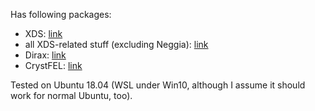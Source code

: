 Has following packages:

  - XDS: [link](https://strucbio.biologie.uni-konstanz.de/xdswiki/index.php/Installation)
  - all XDS-related stuff (excluding Neggia): [link](https://strucbio.biologie.uni-konstanz.de/xdswiki/index.php/Installation)
  - Dirax: [link](https://strucbio.biologie.uni-konstanz.de/xdswiki/index.php/Installation)
  - CrystFEL: [link](http://www.desy.de/~twhite/crystfel/install.html)

Tested on Ubuntu 18.04 (WSL under Win10, although I assume it should work for normal Ubuntu, too).